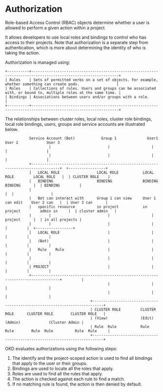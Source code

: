 # Authorization

Role-based Access Control (RBAC) objects determine whether a user is allowed to
perform a given action within a project.

It allows developers to use local roles and bindings to control who has access
to their projects. Note that authorization is a separate step from
authentication, which is more about determining the identity of who is taking
the action.

Authorization is managed using:

```text
+----------+--------------------------------------------------------------------------------------------------------------+
| Rules    | Sets of permitted verbs on a set of objects. For example, whether something can create pods.                 |
| Roles    | Collections of rules. Users and groups can be associated with, or bound to, multiple roles at the same time. |
| Bindings | Associations between users and/or groups with a role.                                                        |
+----------+--------------------------------------------------------------------------------------------------------------+
```

The relationships between cluster roles, local roles, cluster role bindings,
local role bindings, users, groups and service accounts are illustrated below.

```text
           Service Account (Bot)            Group 1              User1              User 2             User 3
                    |                          |                   |                  |                  |
                    |                          |                   |                  |                  |
           +-----------------------------------------------------------------------------------+  +-----------------+
           |   LOCAL ROLE                 LOCAL ROLE           LOCAL ROLE         LOCAL ROLE   |  | CLUSTER ROLE    |
           |   BINDING                    BINDING              BINDING            BINDING      |  | BINDING         |
           |                                                                                   |  |                 |
           |   Bot can interact with      Group 1 can view     User 1 can edit    User 2 can   |  | User 3 can      |
           |   specific resource          in project           in project         admin in     |  | cluster admin   |
           |        |                          |                   |              project      |  | in all projects |
           |        |                          |                   |                 |         |  +-----------------+
           |   LOCAL ROLE                      |                   |                 |         |         |
           |   (Bot)                           |                   |                 |         |         |
           |   Rule    Rule                    |                   |                 |         |         |
           |                                   |                   |                 |         |         |
           | PROJECT                           |                   |                 |         |         |
           +-----------------------------------------------------------------------------------+         |
                                               |                   |                 |                   |
                                               |                   |                 |                   |
                                       +---------------------------------------------------------------------------+
                                       | CLUSTER ROLE         CLUSTER ROLE      CLUSTER ROLE        CLUSTER ROLE   |
                                       | (View)               (Edit)            (Admin)             (Cluster Admin |
                                       | Rule  Rule           Rule  Rule        Rule  Rule          Rule  Rule     |
                                       +---------------------------------------------------------------------------+
```

OKD evaluates authorizations using the following steps:

  1. The identify and the project-scoped action is used to find all bindings that apply to the user or their groups.
  2. Bindings are used to locate all the roles that apply.
  3. Roles are used to find all the rules that apply.
  4. The action is checked against each rule to find a match.
  5. If no matching rule is found, the action is then denied by default.
